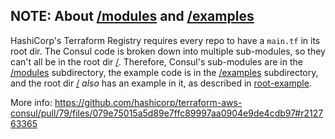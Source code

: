 ## NOTE: About [/modules](https://github.com/hashicorp/terraform-aws-consul/tree/master/modules) and [/examples](https://github.com/hashicorp/terraform-aws-consul/tree/master/examples)

HashiCorp's Terraform Registry requires every repo to have a `main.tf` in its root dir. The Consul code is broken down into multiple sub-modules, so they can't all be in the root dir [/](https://github.com/hashicorp/terraform-aws-consul/tree/master). Therefore, Consul's sub-modules are in the [/modules](https://github.com/hashicorp/terraform-aws-consul/tree/master/modules) subdirectory, the example code is in the [/examples](https://github.com/hashicorp/terraform-aws-consul/tree/master/examples) subdirectory, and the root dir [/](https://github.com/hashicorp/terraform-aws-consul/tree/master) _also_ has an example in it, as described in [root-example](https://github.com/hashicorp/terraform-aws-consul/tree/master/examples/root-example).

More info: https://github.com/hashicorp/terraform-aws-consul/pull/79/files/079e75015a5d89e7ffc89997aa0904e9de4cdb97#r212763365
